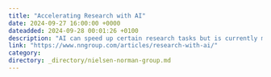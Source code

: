 ```yaml
---
title: "Accelerating Research with AI"
date: 2024-09-27 16:00:00 +0000
dateadded: 2024-09-28 00:01:26 +0100
description: "AI can speed up certain research tasks but is currently most helpful in the planning and analysis stages."
link: "https://www.nngroup.com/articles/research-with-ai/"
category:
directory: _directory/nielsen-norman-group.md
---
```

